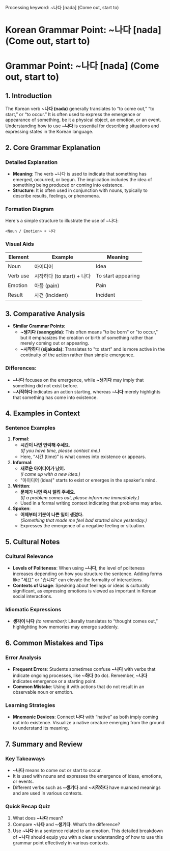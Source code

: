 Processing keyword: ~나다 [nada] (Come out, start to)
# Korean Grammar Point: ~나다 [nada] (Come out, start to)
# Grammar Point: ~나다 [nada] (Come out, start to)
## 1. Introduction
The Korean verb **~나다 (nada)** generally translates to “to come out,” “to start,” or “to occur.” It is often used to express the emergence or appearance of something, be it a physical object, an emotion, or an event. Understanding how to use **~나다** is essential for describing situations and expressing states in the Korean language.
## 2. Core Grammar Explanation
### Detailed Explanation
- **Meaning**: The verb ~나다 is used to indicate that something has emerged, occurred, or begun. The implication includes the idea of something being produced or coming into existence.
- **Structure**: It is often used in conjunction with nouns, typically to describe results, feelings, or phenomena.
  
### Formation Diagram
Here's a simple structure to illustrate the use of ~나다:
```
<Noun / Emotion> + 나다
```
### Visual Aids
| Element       | Example        | Meaning                     |
|---------------|----------------|-----------------------------|
| Noun          | 아이디어      | Idea                        |
| Verb use      | 시작하다 (to start) + 나다 | To start appearing         |
| Emotion       | 아픔 (pain)    | Pain                        |
| Result        | 사건 (incident)| Incident                    |
## 3. Comparative Analysis
- **Similar Grammar Points**: 
  - **~생기다 (saenggida)**: This often means "to be born" or "to occur," but it emphasizes the creation or birth of something rather than merely coming out or appearing.
  - **~시작하다 (sijakada)**: Translates to "to start" and is more active in the continuity of the action rather than simple emergence.
  
### Differences:
- **~나다** focuses on the emergence, while **~생기다** may imply that something did not exist before.
- **~시작하다** indicates an action starting, whereas **~나다** merely highlights that something has come into existence.
## 4. Examples in Context
### Sentence Examples
1. **Formal**:
   - **시간이 나면 연락해 주세요.**  
     *(If you have time, please contact me.)*
   - Here, “시간 (time)” is what comes into existence or appears.
2. **Informal**:
   - **새로운 아이디어가 났어.**  
     *(I came up with a new idea.)*
   - "아이디어 (idea)" starts to exist or emerges in the speaker's mind.
3. **Written**:
   - **문제가 나면 즉시 알려 주세요.**  
     *(If a problem comes out, please inform me immediately.)*
   - Used in a formal writing context indicating that problems may arise.
4. **Spoken**:
   - **어제부터 기분이 나쁜 일이 생겼다.**  
     *(Something that made me feel bad started since yesterday.)*
   - Expresses the emergence of a negative feeling or situation.
## 5. Cultural Notes
### Cultural Relevance
- **Levels of Politeness**: When using **~나다**, the level of politeness increases depending on how you structure the sentence. Adding forms like "세요" or "습니다" can elevate the formality of interactions.
- **Contexts of Usage**: Speaking about feelings or ideas is culturally significant, as expressing emotions is viewed as important in Korean social interactions.
### Idiomatic Expressions
- **생각이 나다** *(to remember)*: Literally translates to “thought comes out,” highlighting how memories may emerge suddenly.
## 6. Common Mistakes and Tips
### Error Analysis
- **Frequent Errors**: Students sometimes confuse **~나다** with verbs that indicate ongoing processes, like **~하다** (to do). Remember, **~나다** indicates emergence or a starting point.
- **Common Mistake**: Using it with actions that do not result in an observable noun or emotion.
### Learning Strategies
- **Mnemonic Devices**: Connect **나다** with “native” as both imply coming out into existence. Visualize a native creature emerging from the ground to understand its meaning.
## 7. Summary and Review
### Key Takeaways
- **~나다** means to come out or start to occur.
- It is used with nouns and expresses the emergence of ideas, emotions, or events.
- Different verbs such as **~생기다** and **~시작하다** have nuanced meanings and are used in various contexts.
### Quick Recap Quiz
1. What does **~나다** mean?
2. Compare **~나다** and **~생기다**. What’s the difference?
3. Use **~나다** in a sentence related to an emotion.
This detailed breakdown of **~나다** should equip you with a clear understanding of how to use this grammar point effectively in various contexts.
